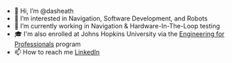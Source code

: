 - 👋 Hi, I’m @dasheath
- 👀 I’m interested in Navigation, Software Development, and Robots
- 🌱 I’m currently working in Navigation & Hardware-In-The-Loop testing
- 🎓 I'm also enrolled at Johns Hopkins University via the [Engineering for Professionals](https://ep.jhu.edu/programs/electrical-engineering-computer-engineering/) program
- 📫 How to reach me [LinkedIn](https://www.linkedin.com/in/heath-mccabe)

<!---
dasheath/dasheath is a ✨ special ✨ repository because its `README.md` (this file) appears on your GitHub profile.
You can click the Preview link to take a look at your changes.
--->
